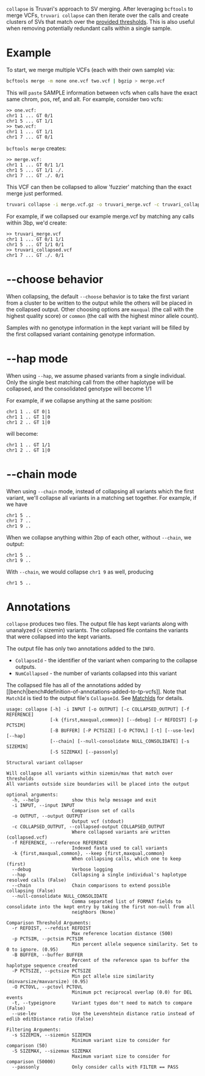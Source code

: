 `collapse` is Truvari's approach to SV merging. After leveraging `bcftools` to merge VCFs, `truvari collapse` can then iterate over the calls and create clusters of SVs that match over the [provided thresholds](https://github.com/spiralgenetics/truvari/wiki/bench#matching-parameters). This is also useful when removing potentially redundant calls within a single sample. 

Example
=======
To start, we merge multiple VCFs (each with their own sample) via: 
```bash
bcftools merge -m none one.vcf two.vcf | bgzip > merge.vcf
```

This will `paste` SAMPLE information between vcfs when calls have the exact same chrom, pos, ref, and alt.
For example, consider two vcfs:

    >> one.vcf:
    chr1 1 ... GT 0/1
    chr1 5 ... GT 1/1
    >> two.vcf:
    chr1 1 ... GT 1/1
    chr1 7 ... GT 0/1

`bcftools merge` creates:

    >> merge.vcf:
    chr1 1 ... GT 0/1 1/1
    chr1 5 ... GT 1/1 ./.
    chr1 7 ... GT ./. 0/1    

This VCF can then be collapsed to allow 'fuzzier' matching than the exact merge just performed.

```bash
truvari collapse -i merge.vcf.gz -o truvari_merge.vcf -c truvari_collapsed.vcf -f /path/to/reference.fa
```

For example, if we collapsed our example merge.vcf by matching any calls within 3bp, we'd create:

    >> truvari_merge.vcf
    chr1 1 ... GT 0/1 1/1
    chr1 5 ... GT 1/1 0/1
    >> truvari_collapsed.vcf
    chr1 7 ... GT ./. 0/1    

--choose behavior
=================
When collapsing, the default `--choose` behavior is to take the first variant from a cluster to
be written to the output while the others will be placed in the collapsed output. 
Other choosing options are `maxqual` (the call with the highest quality score) or `common` (the call with the highest minor allele count).

Samples with no genotype information in the kept variant will be filled by the first
collapsed variant containing genotype information.                                                                                    

--hap mode
==========
When using `--hap`, we assume phased variants from a single individual. Only the
single best matching call from the other haplotype will be collapsed,
and the consolidated genotype will become 1/1

For example, if we collapse anything at the same position:

    chr1 1 .. GT 0|1
    chr1 1 .. GT 1|0
    chr1 2 .. GT 1|0

will become:

    chr1 1 .. GT 1/1
    chr1 2 .. GT 1|0

--chain mode
============
When using `--chain` mode, instead of collapsing all variants which the first variant, 
we'll collapse all variants in a matching set together.
For example, if we have

    chr1 5 ..
    chr1 7 ..
    chr1 9 ..

When we collapse anything within 2bp of each other, without `--chain`, we output:

    chr1 5 ..
    chr1 9 ..

With `--chain`, we would collapse `chr1 9` as well, producing

    chr1 5 ..

Annotations
===========
`collapse` produces two files. The output file has kept variants along with unanalyzed (< sizemin) variants. The collapsed file contains the variants that were collapsed into the kept variants. 

The output file has only two annotations added to the `INFO`. 
- `CollapseId` - the identifier of the variant when comparing to the collapse outputs. 
- `NumCollapsed` - the number of variants collapsed into this variant

The collapsed file has all of the annotations added by [[bench|bench#definition-of-annotations-added-to-tp-vcfs]]. Note that `MatchId` is tied to the output file's `CollapseId`. See [MatchIds](https://github.com/spiralgenetics/truvari/wiki/MatchIds) for details.

```
usage: collapse [-h] -i INPUT [-o OUTPUT] [-c COLLAPSED_OUTPUT] [-f REFERENCE] 
                [-k {first,maxqual,common}] [--debug] [-r REFDIST] [-p PCTSIM]
                [-B BUFFER] [-P PCTSIZE] [-O PCTOVL] [-t] [--use-lev] [--hap] 
                [--chain] [--null-consolidate NULL_CONSOLIDATE] [-s SIZEMIN]
                [-S SIZEMAX] [--passonly]

Structural variant collapser

Will collapse all variants within sizemin/max that match over thresholds
All variants outside size boundaries will be placed into the output

optional arguments:
  -h, --help            show this help message and exit
  -i INPUT, --input INPUT
                        Comparison set of calls
  -o OUTPUT, --output OUTPUT
                        Output vcf (stdout)
  -c COLLAPSED_OUTPUT, --collapsed-output COLLAPSED_OUTPUT
                        Where collapsed variants are written (collapsed.vcf)
  -f REFERENCE, --reference REFERENCE
                        Indexed fasta used to call variants
  -k {first,maxqual,common}, --keep {first,maxqual,common}
                        When collapsing calls, which one to keep (first)
  --debug               Verbose logging
  --hap                 Collapsing a single individual's haplotype resolved calls (False)
  --chain               Chain comparisons to extend possible collapsing (False)
  --null-consolidate NULL_CONSOLIDATE
                        Comma separated list of FORMAT fields to consolidate into the kept entry by taking the first non-null from all
                        neighbors (None)

Comparison Threshold Arguments:
  -r REFDIST, --refdist REFDIST
                        Max reference location distance (500)
  -p PCTSIM, --pctsim PCTSIM
                        Min percent allele sequence similarity. Set to 0 to ignore. (0.95)
  -B BUFFER, --buffer BUFFER
                        Percent of the reference span to buffer the haplotype sequence created
  -P PCTSIZE, --pctsize PCTSIZE
                        Min pct allele size similarity (minvarsize/maxvarsize) (0.95)
  -O PCTOVL, --pctovl PCTOVL
                        Minimum pct reciprocal overlap (0.0) for DEL events
  -t, --typeignore      Variant types don't need to match to compare (False)
  --use-lev             Use the Levenshtein distance ratio instead of edlib editDistance ratio (False)

Filtering Arguments:
  -s SIZEMIN, --sizemin SIZEMIN
                        Minimum variant size to consider for comparison (50)
  -S SIZEMAX, --sizemax SIZEMAX
                        Maximum variant size to consider for comparison (50000)
  --passonly            Only consider calls with FILTER == PASS
```